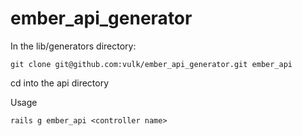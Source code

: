 # ember_api_generator

In the lib/generators directory:

```
git clone git@github.com:vulk/ember_api_generator.git ember_api
```
cd into the api directory

Usage
``` 
rails g ember_api <controller name>

```
